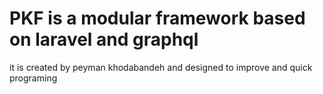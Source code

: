 
# PKF is a modular framework based on laravel and graphql

it is created by peyman khodabandeh and designed to improve and quick programing

